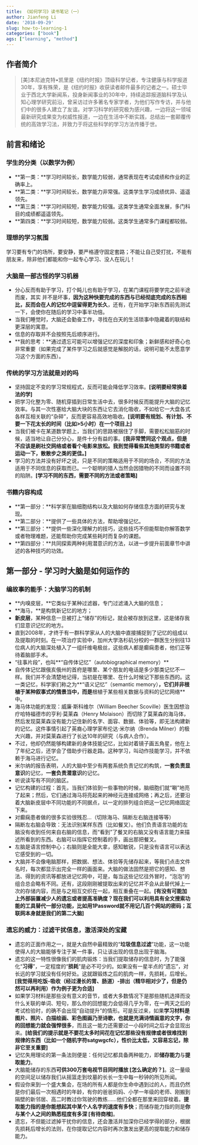 ```yaml
---
title: 《如何学习》读书笔记（一）
author: Jianfeng Li
date: '2018-09-29'
slug: how-to-learning-1
categories: ["book"] 
ags: ["learning", "method"]
---
```


## 作者简介

> [美]本尼迪克特•凯里是《纽约时报》顶级科学记者，专注健康与科学报道30年，享有殊荣，是《纽约时报》收获读者邮件最多的记者之一。硕士毕业于西北大学新闻系，投身新闻事业的30年中，持续追踪报道脑科学及认知心理学研究前沿，曾采访过许多著名专家学者，为他们写作专访，并与他们中的很多人建立了友谊。对学习科学的研究极为感兴趣，一边将这一领域最新研究成果变为权威性报道，一边在生活中不断实践，总结出一套颠覆传统的高效学习法，并致力于将这些科学的学习方法传播于世。

## 前言和绪论

### 学生的分类（以数学为例）

  - **第一类：**学习时间较长，数学能力较弱，通常表现在考试成绩和作业的正确率上。
  - **第二类：**学习时间较长，数学能力非常强。这类学生学习成绩优异、遥遥领先。
  - **第三类：**学习时间较短，数学能力较强。这类学生通常全面发展，多门科目的成绩都遥遥领先。
  - **第四类：**学习时间较短，数学能力较弱。这类学生通常多门课程都较弱。

### 理想的学习氛围

  学习要有专门的场所，要安静，要严格遵守固定套路；不能让自己受打扰，不能有朋友来，除非他们都能和你一起专心学习、没人在玩儿！

### 大脑是一部古怪的学习机器

  - 分心反而有助于学习，打个盹儿也有助于学习，在某门课程将要学完之前半途而废，其实
  并不是坏事，**因为这种快要完成的东西与已经彻底完成的东西相比，反而会在人的记忆中逗留得更为长久**，还有，在开始学习新东西前先测试一下，会使你在随后的学习中事半功倍。
  - 当我们睡觉时，大脑还会勤奋工作，寻找在白天的生活琐事中隐藏着的联结和更深层的寓意。
  - 信息的存取并不会按照先后顺序进行。
  - **我的思考：**通过遗忘可能可以增强记忆的深度和印象；新鲜感和好奇心也非常重要（如果完成了某件学习之后就感觉是解脱的话，说明可能不太愿意学习这个方面的东西）。

### 传统的学习方法就是对的吗

  - 坚持固定不变的学习常规程式，反而可能会降低学习效率。**[说明要经常换着法的学]**
  - 把学习化整为零、随机穿插到日常生活中去，很多时候反而能提升大脑的记忆效率。与其一次性塞给大脑大块的东西让它去消化吸收，不如给它一大盘各式各样互相关联的“杂碎”，反而更容易高效地吸收。**[说明要有规划、有计划、不要一下花太长的时间（比如>5小时）在一个项目上]**
  - 当我们被卡在某道数学题上，当我们的思路被捆住了手脚，需要松松脑筋的时候，适当地让自己分分心，是件十分有益的事。**[我非常赞同这个观点，但是不应该是刷社交网络或者看个电影来放松。我到觉得看些其他类型的书籍或者运动一下，散散步之类的更佳。]**
  - 学习的方法并没有好坏之说，只是不同的策略适用于不同的场合，不同的方法适用于不同信息的获取而已。一个聪明的猎人当然会因猎物的不同而设置不同的陷阱。**[学习不同的东西，需要不同的方法或者策略]**

### 书籍内容构成

  - **第一部分：**科学家在脑细胞结构以及大脑如何存储信息方面的研究与发现。
  - **第二部分：**提供了一些具体的方法，帮助增强记忆。
  - **第三部分：**提供一些深化理解力的技巧，这些技巧不但能帮助你解答数学或者物理难题，还能帮助你完成某些耗时而复杂的课题。
  - **第四部分：**共同探索两种利用潜意识的方法，以进一步提升前面章节中讲述的各种技巧的功效。

## 第一部分 - **学习时大脑是如何运作的**

### 编故事的能手：大脑学习的机制

  - **内嗅皮层，**它类似于某种过滤器，专门过滤涌入大脑的信息；
  - **海马，**是构筑新记忆的地方；
  - **新皮层**，某种信息一旦被打上“储存”的标记，就会被存放到这里，这是储存我们显意识记忆的地方。
  - 直到2008年，才终于有一群科学家从人的大脑中直接捕捉到了记忆的组成以及提取的时刻。在一项治疗实验中，加州大学洛杉矶分校的一群医生分别往13位病人的大脑深处植入了一组纤维电极丝，这些病人都是癫痫患者，他们正等待着脑部手术。
  - “往事片段”，也叫**“自传体记忆”（autobiographical memory）**
  - 自传体记忆跟俄亥俄州的首府是哪里、某个朋友的电话是多少那类记忆不一样。我们并不会清楚地记得，当初是在哪里、在什么时候记下那些东西的。这一类记忆，科学家们称之为**“语义记忆”（semantic memory）**，它们并非根植于某种叙事式的情景当中，而是**根植于某些相关数据与资料的记忆网络**中。
  - 海马体功能的发现：威廉·斯科维尔（William Beecher Scoville）医生因想治疗哈特福德市的亨利·莫莱森（Henry Molaison）而切除了莫莱森的海马体，然后发现莫莱森没有能力记住新的名字、面容、数据、体验等，即无法构建新的记忆。这件事情引起了英裔心理学家布伦达·米尔纳（Brenda Milner）的极大兴趣，并对莫莱森进行了长达10年的研究（与病人合作）。
  - 不过，他却仍然能够构建新的身体技能记忆，比如对着镜子画五角星，他在上了年纪之后，还学会了借助步行器走路。这种学习，叫动作技能学习，并不依赖于海马进行记忆。
  - 米尔纳的报告表明，人的大脑中至少有两套系统负责记忆的构筑，**一套负责显意识**的记忆，**一套负责潜意识**的记忆。
  - 听说读写有不同的脑区。
  - 记忆构建的过程：首先，当我们体验到一些事物的时候，脑细胞们就“唰”地亮了起来；然后，它们通过海马将亮起来的神经元连接成网络；再之后，还要沿着大脑新皮层中不同功能的不同据点，以一定的排列组合把这一记忆网络固定下来。
  - 对癫痫患者做的很多实验很残忍...（切除海马、隔断左右脑连接等等）
  - 隔断左右脑会导致：无法识别某样东西（比如餐叉）。他们负责语言功能的左脑没有收到任何来自右脑的信息，而“看到”了餐叉的右脑又没有语言能力来描述所看到的东西。右脑可以指挥它控制着的手，画出那把餐叉。
  - 左脑是语言控制中心；右脑则是全能大拿，感知敏锐，只是没有语言可以表达它感受到的一切。
  - 大脑并不会像电脑那样，把数据、想法、体验等先储存起来，等我们点击文件名时，每次都显示出完全一样的画面来。大脑的做法固然是把它的感知、想法、得到的资讯等都放进记忆网中，可是，每当这些记忆往外冒时，“泡泡”的组合总会略有不同。还有，这段刚刚被提取出来的记忆并不会从此替代掉上一次的存储内容，而是与之相互交织在一起，相互重叠在一起。**[有没有可能加上外部装置减少人的遗忘或者提高准确度？现在我们可以利用具有全文搜索功能的工具替代一部分功能，比如用1Password就不用记几百个网站的密码；互联网本身就是我们的第二大脑]**

### 遗忘的威力：过滤干扰信息，激活深处的宝藏

  - 遗忘的正面作用之一，就是大自然中最精致的“**垃圾信息过滤**”功能，这一功能使得人的大脑能够专注于某一件事，只让该出现的信息出现于脑海。
  - 遗忘的这一特性很像我们的肌肉锻炼：当我们提取储存的信息时，为了能强化“**习得**”，一定程度的“**损耗**”是必不可少的。如果没有一星半点的“遗忘”，对长远的学习就没有任何好处。这就跟锻炼之后的肌肉一样，先损耗，后增长。**[我觉得用吃饭-吸收（经过漫长的胃、肠道）-排出（精华相对少了，但是仍然可以再利用）作为例子更为合适]**
  - 如果学习材料是那些没有意义的音节，或者大多数情况下是那些随机选择而没什么关联的单词、短句，那么你的回想能力会低得几乎为零，在一两天之后的考试检验时，的确不会出现“自动提升”的情形。可是反过来，如果**学习材料是图片、照片、白描绘画、彩色图画乃至诗歌，也就是充满诗情画意的文字，你的回想能力就会强悍很多**，而且这一能力还需要过一小段时间之后才会显现出来。**[给我们的提示就是不要花太多时间花在记忆那些没有规律或者很难找到规律的东西（比如一个随机字符satgwgcfc），性价比太低，又容易忘记，除非它至关重要]**
  - 记忆失用理论的第一条法则便是：任何记忆都具备两种能力，即**储存能力**与**提取能力**。
  - 大脑能储存的东西**可供300万套电视节目同时播放 [怎么确定的？]**。这一量级的空间足以储存我们从摇篮走到坟墓的长长一生中每一秒钟的所见所闻。
  - 假设你来到一个盛大集会，在场的所有人都是你生命中遇到过的人，而且仍然是你们最后一次相遇时的年龄，有你的爸爸妈妈、小学一年级的老师、刚搬到隔壁的新邻居、高二时教过你驾驶的教练……他们全都在那里来回穿梭着。**提取能力指的是你能想起其中某个人名字的速度有多快**；而储存能力指的则是**你与某个人之间的熟悉程度有多深 [有待商榷]**。
  - 遗忘，不但能过滤掉干扰你的信息，还会激活并加深你已经学得的部分，根据先损耗后增长的法则，在你提取记忆内容时再次激发出更高的提取能力和储存能力。
